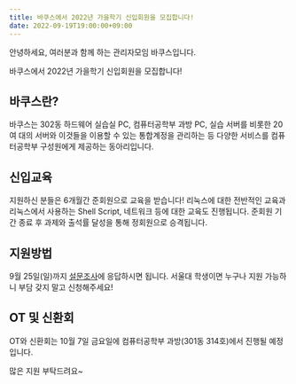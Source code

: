 ```yaml
---
title: 바쿠스에서 2022년 가을학기 신입회원을 모집합니다!
date: 2022-09-19T19:00:00+09:00
---
```


안녕하세요, 여러분과 함께 하는 관리자모임 바쿠스입니다.

바쿠스에서 2022년 가을학기 신입회원을 모집합니다!

## 바쿠스란?

바쿠스는 302동 하드웨어 실습실 PC, 컴퓨터공학부 과방 PC, 실습 서버를 비롯한 20여 대의 서버와 이것들을 이용할 수 있는 통합계정을 관리하는 등 다양한 서비스를 컴퓨터공학부 구성원에게 제공하는 동아리입니다.

## 신입교육

지원하신 분들은 6개월간 준회원으로 교육을 받습니다! 리눅스에 대한 전반적인 교육과 리눅스에서 사용하는 Shell Script, 네트워크 등에 대한 교육도 진행됩니다. 준회원 기간 종료 후 과제와 출석률 달성을 통해 정회원으로 승격됩니다.

## 지원방법

9월 25일(일)까지 [설문조사](https://forms.gle/PBfrk3PJmCHZgtHN7)에 응답하시면 됩니다. 서울대 학생이면 누구나 지원 가능하니 부담 갖지 말고 신청해주세요!

## OT 및 신환회

OT와 신환회는 10월 7일 금요일에 컴퓨터공학부 과방(301동 314호)에서 진행될 예정입니다.

많은 지원 부탁드려요~
